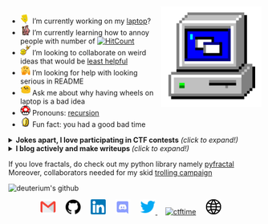 
<img align="right" alt="GIF" src="https://github.com/deut-erium/deut-erium/blob/master/assets/computer.gif?raw=1" width="200vw" />

- <img alt="GIF" src="https://github.com/deut-erium/deut-erium/blob/master/assets/wave.gif?raw=1" width="20vw" /> I’m currently working on my [laptop](https://csea-iitb.github.io/IITBreachers-wiki/)?
- <img alt="GIF" src="https://github.com/deut-erium/deut-erium/blob/master/assets/gandalf_parrot.gif?raw=1" width="20vw" /> I’m currently learning how to annoy people with number of [![HitCount](http://hits.dwyl.com/deut-erium/deut-erium.svg)](http://hits.dwyl.com/deut-erium/deut-erium)
- <img alt="GIF" src="https://github.com/deut-erium/deut-erium/blob/master/assets/headbang.gif?raw=1" width="20vw" /> I’m looking to collaborate on weird ideas that would be [least helpful](https://github.com/deut-erium/hacking_tools)
- <img alt="GIF" src="https://github.com/deut-erium/deut-erium/blob/master/assets/hmm.gif?raw=1" width="20vw" /> I’m looking for help with looking serious in README
- <img alt="GIF" src="https://github.com/deut-erium/deut-erium/blob/master/assets/happy.gif?raw=1" width="20vw" /> Ask me about why having wheels on laptop is a bad idea
- <img alt="GIF" src="https://github.com/deut-erium/deut-erium/blob/master/assets/powerup.gif?raw=1" width="20vw" /> Pronouns: [recursion](https://github.com/deut-erium/)
- <img alt="GIF" src="https://github.com/deut-erium/deut-erium/blob/master/assets/coin.gif?raw=1" width="20vw" /> Fun fact: you had a good bad time 

<details>
<summary> <b>Jokes apart, I love participating in CTF contests</b> <i>(click to expand!)</i> </summary>
<br>
Here are few profiles you may be interested to stalk
<ul>
 <li> I play under the team <a href="https://ctftime.org/team/81901">zehrileLa(u)nde</a> </li>
 <li> If you love cryptography, then try finding me on <a href="https://cryptohack.org/user/deuterium/">cryptohack</a> :heart: </li>
 <li> I write challenge <a href="https://deut-erium.github.io/WriteUps/">writeups</a> sometimes</li>
 <li> I am currently working on a ctf <a href="https://deut-erium.github.io/ctf-tutorials">tutorial</a></li>
 <li> I have been learning recently on <a href="https://tryhackme.com/p/deuterium">TryHackMe</a> and its fun! </li>
 <li> Check out my Hacker Rank on <a href="https://www.wechall.net/profile/deuterium">WeChall</a> and other linked profiles there :wink: </li>
</ul>
</details>

<details>
 <summary> <b>I blog actively and make writeups </b> <i>(click to expand!)</i></summary>
 <ul>
  <li> Check out our <a href = "https://csea-iitb.github.io/IITBreachers-wiki/"> cybersecurity wiki </a> 
   <br>
   You might be interested in a few cool articles
    <ul>
     <li> <a href="https://csea-iitb.github.io/IITBreachers-wiki/2039/01/01/What-Are-CTFs.html"> What are CTFs?</a></li>
     <li> <a href="https://csea-iitb.github.io/IITBreachers-wiki/2020/08/01/What-Are-CTFs.html"> List of hacking sites</a></li>
    </ul>
  </li>
  <li> Check out <a href="https://deut-erium.github.io/WriteUps/"> Writeups</a> for ctf challenges I recently participated in.</li>
 </ul>
</details>

If you love fractals, do check out my python library namely [pyfractal](https://github.com/deut-erium/pyfractal)   
Moreover, collaborators needed for my skid [trolling campaign](https://github.com/deut-erium/hacking_tools)

![deuterium's github](https://github-readme-stats.vercel.app/api?username=deut-erium&show_icons=true&hide_border=true)

<p align="center">
 <a href="mailto:himanshuthesheoran@gmail.com"><img src="https://github.com/deut-erium/deut-erium/blob/master/assets/gmail.svg" width="30px" alt="mail"></a> &nbsp; &nbsp;
   <a href="https://github.com/deut-erium"><img src="https://github.com/deut-erium/deut-erium/blob/master/assets/github.svg" width="30px" alt="mail"></a> &nbsp; &nbsp;
  <a href="https://www.linkedin.com/in/himanshu-sheoran-ab047b152/"><img src="https://github.com/deut-erium/deut-erium/blob/master/assets/linkedin.svg" width="30px" alt="LinkedIn"></a> &nbsp; &nbsp;
 <a href="https://discord.com/users/deuterium#1689"><img src="https://github.com/deut-erium/deut-erium/blob/master/assets/discord.svg" width="30px" alt="LinkedIn"></a> &nbsp; &nbsp;
  <a href="https://twitter.com/0xdeuterium"><img src="https://github.com/deut-erium/deut-erium/blob/master/assets/twitter.svg" width="30px" alt="Twitter">     </a> &nbsp; &nbsp;
  <a href="https://ctftime.org/user/68856"><img src="https://github.com/deut-erium/deut-erium/blob/master/assets/ctftime.ico" width="30px" alt="ctftime"></a> &nbsp; &nbsp;
  <a href="https://deut-erium.github.io"><img src="https://github.com/deut-erium/deut-erium/blob/master/assets/site.svg" width="30px" alt="site"></a> &nbsp; &nbsp;
</p>


<!-- flag{How_bored_or_curious_does_one_need_to_be_to_actually_read_this_README} -->
